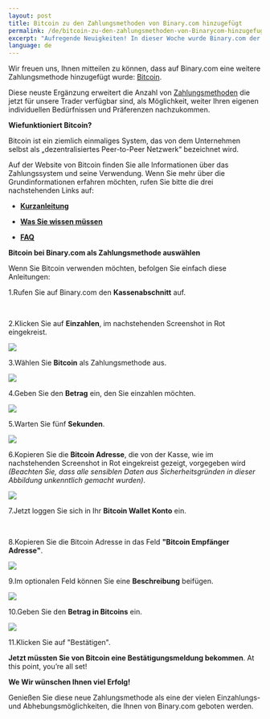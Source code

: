 ```yaml
---
layout: post
title: Bitcoin zu den Zahlungsmethoden von Binary.com hinzugefügt
permalink: /de/bitcoin-zu-den-zahlungsmethoden-von-Binarycom-hinzugefugt/
excerpt: "Aufregende Neuigkeiten! In dieser Woche wurde Binary.com der erste Preis in der Kategorie Finanzwettenanbieter in der prestigeträchtigen 2015 EGR Operator Awards Ceremony die in London stattfand, verliehen."
language: de  
---
```



Wir freuen uns, Ihnen mitteilen zu können, dass auf Binary.com eine weitere Zahlungsmethode hinzugefügt wurde: [Bitcoin](https://bitcoin.org/en/).

Diese neuste Ergänzung erweitert die Anzahl von  [Zahlungsmethoden](http://bit.ly/1lOK1nY) die jetzt für unsere Trader verfügbar sind, als Möglichkeit, weiter Ihren eigenen individuellen Bedürfnissen und Präferenzen nachzukommen.


**Wiefunktioniert Bitcoin?**

Bitcoin ist ein ziemlich einmaliges System, das von dem Unternehmen selbst als „dezentralisiertes Peer-to-Peer Netzwerk“ bezeichnet wird.

Auf der Website von Bitcoin finden Sie alle Informationen über das Zahlungssystem und seine Verwendung. Wenn Sie mehr über die Grundinformationen erfahren möchten, rufen Sie bitte die drei nachstehenden Links auf:


+ [**Kurzanleitung**](https://bitcoin.org/en/getting-started)

+ [**Was Sie wissen müssen**](https://bitcoin.org/en/you-need-to-know)

+ [**FAQ**](https://bitcoin.org/en/faq)


**Bitcoin bei Binary.com als Zahlungsmethode auswählen**

Wenn Sie Bitcoin verwenden möchten, befolgen Sie einfach diese Anleitungen:

1.Rufen Sie auf Binary.com den **Kassenabschnitt** auf.

<br>

2.Klicken Sie auf **Einzahlen**, im nachstehenden Screenshot in Rot eingekreist.

![](/images/Picture1.png)

3.Wählen Sie **Bitcoin** als Zahlungsmethode aus.

![](/images/Picture2.png)

4.Geben Sie den **Betrag** ein, den Sie einzahlen möchten.

![](/images/Picture3.png)

5.Warten Sie fünf **Sekunden**.

![](/images/Picture4.png)

6.Kopieren Sie die **Bitcoin Adresse**, die von der Kasse, wie im nachstehenden Screenshot in Rot eingekreist gezeigt, vorgegeben wird *(Beachten Sie, dass alle sensiblen Daten aus Sicherheitsgründen in dieser Abbildung unkenntlich gemacht wurden)*.


![](/images/Picture5.png)

7.Jetzt loggen Sie sich in Ihr **Bitcoin Wallet Konto** ein.

<br>

8.Kopieren Sie die Bitcoin Adresse in das Feld **"Bitcoin Empfänger Adresse"**.


![](/images/Picture6.png)

9.Im optionalen Feld können Sie eine **Beschreibung** beifügen.

![](/images/Picture7.png)

10.Geben Sie den **Betrag in Bitcoins** ein.

![](/images/Picture8.png)

11.Klicken Sie auf "Bestätigen".

**Jetzt müssten Sie von Bitcoin eine Bestätigungsmeldung bekommen**.  At this point, you’re all set!

**We Wir wünschen Ihnen viel Erfolg!**

Genießen Sie diese neue Zahlungsmethode als eine der vielen Einzahlungs- und Abhebungsmöglichkeiten, die Ihnen von Binary.com geboten werden.

